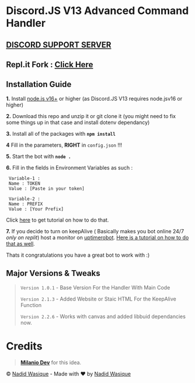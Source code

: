 # Discord.JS V13 Advanced Command Handler

## [**DISCORD SUPPORT SERVER**](https://discord.gg/Mdh23bsrhp)
## **Repl.it Fork :** [**Click Here**]([https://replit.com/@NWR57/DiscordJS-V13-Advanced-Handler?v=1](https://replit.com/@NWR57/DJS-V13-Advanced-Handler?v=1))

## Installation Guide

 **1.** Install [node.js v16+](https://nodejs.org/) or higher (as Discord.JS V13 requires node.jsv16 or higher)

 **2.** Download this repo and unzip it or git clone it (you might need to fix some things up in that case and install dotenv dependancy)

 **3.** Install all of the packages with **`npm install`**
 
 **4** Fill in the parameters, **RIGHT** in `config.json` !!! 

 **5.** Start the bot with **`node .`**

 **6.** Fill in the fields in Environment Variables as such :
 ```
  Variable-1 :
  Name : TOKEN
  Value : [Paste in your token]
  
  Variable-2 :
  Name : PREFIX
  Value : [Your Prefix]
 ```

 Click [here](#) to get tutorial on how to do that.

 **7.** If you decide to turn on keepAlive ( Basically makes you bot online 24/7 *only on replit*) host a monitor on [uptimerobot](https://uptimerobot.com). [Here is a tutorial on how to do that as well](#).

 Thats it congratulations you have a great bot to work with :)

## **Major Versions & Tweaks**

>`Version 1.0.1` - Base Version For the Handler With Main Code
>
>`Version 2.1.3` - Added Website or Staic HTML For the KeepAlive Function
>
>`Version 2.2.6` - Works with canvas and added libbuid dependancies now. 

  
# Credits

> **[Milanio Dev](https://www.milaniodev.ml)** for this idea.

© [Nadid Wasique](https://nadid-wasique.netlify.app) - Made with ❤️ by [Nadid Wasique](https://github.com/NWR57)